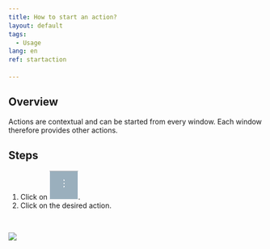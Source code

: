 ```yaml
---
title: How to start an action?
layout: default
tags:
  - Usage
lang: en
ref: startaction

---
```

## Overview
Actions are contextual and can be started from every window. Each window therefore provides other actions.

## Steps

1. Click on ![](assets/Neuen_Datensatz_Webui-4273e.png).
1. Click on the desired action.
<br>

![](assets/AktionStarten.gif)
